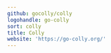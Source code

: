 ```yaml
---
github: gocolly/colly
logohandle: go-colly
sort: colly
title: Colly
website: 'https://go-colly.org/'
---
```

